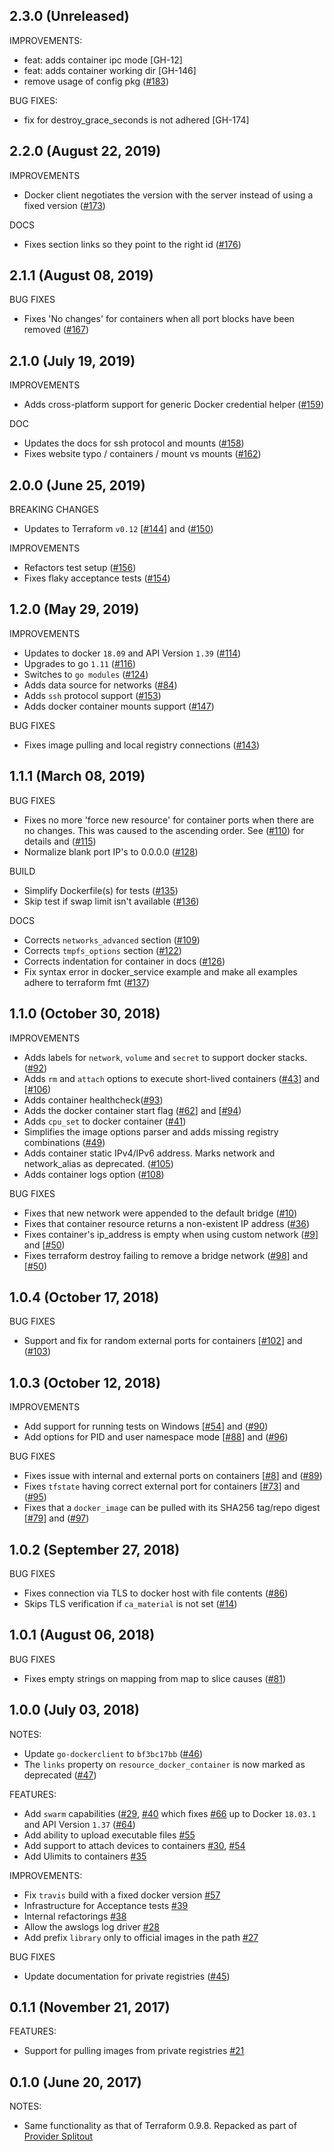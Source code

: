 ## 2.3.0 (Unreleased)

IMPROVEMENTS:
* feat: adds container ipc mode [GH-12]
* feat: adds container working dir [GH-146]
* remove usage of config pkg ([#183](https://github.com/terraform-providers/terraform-provider-docker/pull/183))

BUG FIXES:
* fix for destroy_grace_seconds is not adhered [GH-174]

## 2.2.0 (August 22, 2019)

IMPROVEMENTS
* Docker client negotiates the version with the server instead of using a fixed version ([#173](https://github.com/terraform-providers/terraform-provider-docker/issues/173))

DOCS
* Fixes section links so they point to the right id ([#176](https://github.com/terraform-providers/terraform-provider-docker/issues/176))

## 2.1.1 (August 08, 2019)

BUG FIXES
* Fixes 'No changes' for containers when all port blocks have been removed ([#167](https://github.com/terraform-providers/terraform-provider-docker/issues/167))

## 2.1.0 (July 19, 2019)

IMPROVEMENTS
* Adds cross-platform support for generic Docker credential helper ([#159](https://github.com/terraform-providers/terraform-provider-docker/pull/159))

DOC
* Updates the docs for ssh protocol and mounts ([#158](https://github.com/terraform-providers/terraform-provider-docker/issues/158))
* Fixes website typo / containers / mount vs mounts ([#162](https://github.com/terraform-providers/terraform-provider-docker/pull/162))

## 2.0.0 (June 25, 2019)

BREAKING CHANGES
* Updates to Terraform `v0.12` [[#144](https://github.com/terraform-providers/terraform-provider-docker/issues/144)] and ([#150](https://github.com/terraform-providers/terraform-provider-docker/pull/150))

IMPROVEMENTS
* Refactors test setup ([#156](https://github.com/terraform-providers/terraform-provider-docker/pull/156))
* Fixes flaky acceptance tests ([#154](https://github.com/terraform-providers/terraform-provider-docker/pull/154))

## 1.2.0 (May 29, 2019)

IMPROVEMENTS
* Updates to docker `18.09` and API Version `1.39` ([#114](https://github.com/terraform-providers/terraform-provider-docker/issues/114))
* Upgrades to go `1.11` ([#116](https://github.com/terraform-providers/terraform-provider-docker/pull/116))
* Switches to `go modules` ([#124](https://github.com/terraform-providers/terraform-provider-docker/issues/124))
* Adds data source for networks ([#84](https://github.com/terraform-providers/terraform-provider-docker/issues/84))
* Adds `ssh` protocol support ([#153](https://github.com/terraform-providers/terraform-provider-docker/issues/153))
* Adds docker container mounts support ([#147](https://github.com/terraform-providers/terraform-provider-docker/pull/147))

BUG FIXES
* Fixes image pulling and local registry connections ([#143](https://github.com/terraform-providers/terraform-provider-docker/pull/143))

## 1.1.1 (March 08, 2019)

BUG FIXES
* Fixes no more 'force new resource' for container ports when
there are no changes. This was caused to the ascending order. See ([#110](https://github.com/terraform-providers/terraform-provider-docker/issues/110))
for details and ([#115](https://github.com/terraform-providers/terraform-provider-docker/pull/115))
* Normalize blank port IP's to 0.0.0.0 ([#128](https://github.com/terraform-providers/terraform-provider-docker/pull/128))

BUILD
* Simplify Dockerfile(s) for tests ([#135](https://github.com/terraform-providers/terraform-provider-docker/pull/135))
* Skip test if swap limit isn't available ([#136](https://github.com/terraform-providers/terraform-provider-docker/pull/136))

DOCS
* Corrects `networks_advanced` section ([#109](https://github.com/terraform-providers/terraform-provider-docker/issues/109))
* Corrects `tmpfs_options` section ([#122](https://github.com/terraform-providers/terraform-provider-docker/issues/122))
* Corrects indentation for container in docs ([#126](https://github.com/terraform-providers/terraform-provider-docker/issues/126))
* Fix syntax error in docker_service example and make all examples adhere to terraform fmt ([#137](https://github.com/terraform-providers/terraform-provider-docker/pull/137))

## 1.1.0 (October 30, 2018)

IMPROVEMENTS
* Adds labels for `network`, `volume` and `secret` to support docker stacks. ([#92](https://github.com/terraform-providers/terraform-provider-docker/pull/92))
* Adds `rm` and `attach` options to execute short-lived containers ([#43](https://github.com/terraform-providers/terraform-provider-docker/issues/43)] and [[#106](https://github.com/terraform-providers/terraform-provider-docker/pull/106))
* Adds container healthcheck([#93](https://github.com/terraform-providers/terraform-provider-docker/pull/93))
* Adds the docker container start flag ([#62](https://github.com/terraform-providers/terraform-provider-docker/issues/62)] and [[#94](https://github.com/terraform-providers/terraform-provider-docker/pull/94))
* Adds `cpu_set` to docker container ([#41](https://github.com/terraform-providers/terraform-provider-docker/pull/41))
* Simplifies the image options parser and adds missing registry combinations ([#49](https://github.com/terraform-providers/terraform-provider-docker/pull/49))
* Adds container static IPv4/IPv6 address. Marks network and network_alias as deprecated. ([#105](https://github.com/terraform-providers/terraform-provider-docker/pull/105))
* Adds container logs option ([#108](https://github.com/terraform-providers/terraform-provider-docker/pull/108))

BUG FIXES
* Fixes that new network were appended to the default bridge ([#10](https://github.com/terraform-providers/terraform-provider-docker/issues/10))
* Fixes that container resource returns a non-existent IP address ([#36](https://github.com/terraform-providers/terraform-provider-docker/issues/36))
* Fixes container's ip_address is empty when using custom network ([#9](https://github.com/terraform-providers/terraform-provider-docker/issues/9)] and [[#50](https://github.com/terraform-providers/terraform-provider-docker/pull/50))
* Fixes terraform destroy failing to remove a bridge network ([#98](https://github.com/terraform-providers/terraform-provider-docker/issues/98)] and [[#50](https://github.com/terraform-providers/terraform-provider-docker/pull/50))


## 1.0.4 (October 17, 2018)

BUG FIXES
* Support and fix for random external ports for containers [[#102](https://github.com/terraform-providers/terraform-provider-docker/issues/102)] and ([#103](https://github.com/terraform-providers/terraform-provider-docker/pull/103))

## 1.0.3 (October 12, 2018)

IMPROVEMENTS
* Add support for running tests on Windows [[#54](https://github.com/terraform-providers/terraform-provider-docker/issues/54)] and ([#90](https://github.com/terraform-providers/terraform-provider-docker/pull/90))
* Add options for PID and user namespace mode [[#88](https://github.com/terraform-providers/terraform-provider-docker/issues/88)] and ([#96](https://github.com/terraform-providers/terraform-provider-docker/pull/96))

BUG FIXES
* Fixes issue with internal and external ports on containers [[#8](https://github.com/terraform-providers/terraform-provider-docker/issues/8)] and ([#89](https://github.com/terraform-providers/terraform-provider-docker/pull/89))
* Fixes `tfstate` having correct external port for containers [[#73](https://github.com/terraform-providers/terraform-provider-docker/issues/73)] and ([#95](https://github.com/terraform-providers/terraform-provider-docker/pull/95))
* Fixes that a `docker_image` can be pulled with its SHA256 tag/repo digest [[#79](https://github.com/terraform-providers/terraform-provider-docker/issues/79)] and ([#97](https://github.com/terraform-providers/terraform-provider-docker/pull/97))

## 1.0.2 (September 27, 2018)

BUG FIXES
* Fixes connection via TLS to docker host with file contents ([#86](https://github.com/terraform-providers/terraform-provider-docker/issues/86))
* Skips TLS verification if `ca_material` is not set ([#14](https://github.com/terraform-providers/terraform-provider-docker/issues/14))

## 1.0.1 (August 06, 2018)

BUG FIXES
* Fixes empty strings on mapping from map to slice causes ([#81](https://github.com/terraform-providers/terraform-provider-docker/issues/81))

## 1.0.0 (July 03, 2018)

NOTES:
* Update `go-dockerclient` to `bf3bc17bb` ([#46](https://github.com/terraform-providers/terraform-provider-docker/pull/46))
* The `links` property on `resource_docker_container` is now marked as deprecated ([#47](https://github.com/terraform-providers/terraform-provider-docker/pull/47))

FEATURES:
* Add `swarm` capabilities ([#29](https://github.com/terraform-providers/terraform-provider-docker/issues/29), [#40](https://github.com/terraform-providers/terraform-provider-docker/pull/40) which fixes [#66](https://github.com/terraform-providers/terraform-provider-docker/pull/66) up to Docker `18.03.1` and API Version `1.37` ([#64](https://github.com/terraform-providers/terraform-provider-docker/issues/64))
* Add ability to upload executable files [#55](https://github.com/terraform-providers/terraform-provider-docker/pull/55)
* Add support to attach devices to containers [#30](https://github.com/terraform-providers/terraform-provider-docker/issues/30), [#54](https://github.com/terraform-providers/terraform-provider-docker/pull/54)
* Add Ulimits to containers [#35](https://github.com/terraform-providers/terraform-provider-docker/pull/35)

IMPROVEMENTS:
* Fix `travis` build with a fixed docker version [#57](https://github.com/terraform-providers/terraform-provider-docker/pull/57)
* Infrastructure for Acceptance tests [#39](https://github.com/terraform-providers/terraform-provider-docker/pull/39)
* Internal refactorings [#38](https://github.com/terraform-providers/terraform-provider-docker/pull/38)
* Allow the awslogs log driver [#28](https://github.com/terraform-providers/terraform-provider-docker/pull/28)
* Add prefix `library` only to official images in the path [#27](https://github.com/terraform-providers/terraform-provider-docker/pull/27)

BUG FIXES
* Update documentation for private registries ([#45](https://github.com/terraform-providers/terraform-provider-docker/issues/45))

## 0.1.1 (November 21, 2017)

FEATURES:
* Support for pulling images from private registries [#21](https://github.com/terraform-providers/terraform-provider-docker/issues/21)

## 0.1.0 (June 20, 2017)

NOTES:

* Same functionality as that of Terraform 0.9.8. Repacked as part of [Provider Splitout](https://www.hashicorp.com/blog/upcoming-provider-changes-in-terraform-0-10/)
